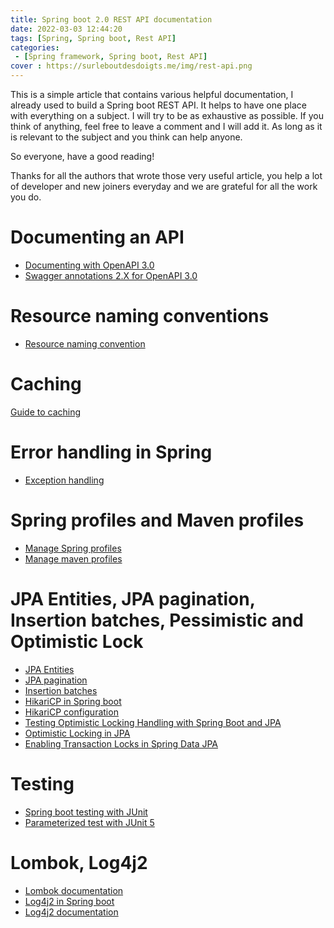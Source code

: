 ```yaml
---
title: Spring boot 2.0 REST API documentation
date: 2022-03-03 12:44:20
tags: [Spring, Spring boot, Rest API]
categories:
 - [Spring framework, Spring boot, Rest API]
cover : https://surleboutdesdoigts.me/img/rest-api.png
---
```


This is a simple article that contains various helpful documentation, I already used to build a Spring boot REST API.
It helps to have one place with everything on a subject. I will try to be as exhaustive as possible.
If you think of anything, feel free to leave a comment and I will add it. As long as it is relevant to the subject and you think can help anyone.

So everyone, have a good reading!

Thanks for all the authors that wrote those very useful article, you help a lot of
developer and new joiners everyday and we are grateful for all the work you do.

# Documenting an API
- [Documenting with OpenAPI 3.0](https://www.baeldung.com/spring-rest-openapi-documentation)
- [Swagger annotations 2.X for OpenAPI 3.0](https://github.com/swagger-api/swagger-core/wiki/Swagger-2.X---Annotations)

# Resource naming conventions
- [Resource naming convention](https://restfulapi.net/resource-naming/)

# Caching
[Guide to caching](https://www.baeldung.com/spring-cache-tutorial)

# Error handling in Spring
- [Exception handling](https://www.baeldung.com/exception-handling-for-rest-with-spring)

# Spring profiles and Maven profiles
- [Manage Spring profiles](https://www.baeldung.com/spring-profiles)
- [Manage maven profiles](https://www.baeldung.com/maven-profiles)

# JPA Entities, JPA pagination, Insertion batches, Pessimistic and Optimistic Lock
- [JPA Entities](https://www.baeldung.com/jpa-entities)
- [JPA pagination](https://www.baeldung.com/spring-data-jpa-pagination-sorting)
- [Insertion batches](https://dzone.com/articles/spring-boot-boost-jpa-bulk-insert-performance-by-100x)
- [HikariCP in Spring boot](https://www.baeldung.com/spring-boot-hikari)
- [HikariCP configuration](https://github.com/brettwooldridge/HikariCP#gear-configuration-knobs-baby)
- [Testing Optimistic Locking Handling with Spring Boot and JPA](https://blog.mimacom.com/testing-optimistic-locking-handling-spring-boot-jpa/)
- [Optimistic Locking in JPA](https://www.baeldung.com/jpa-optimistic-locking)
- [Enabling Transaction Locks in Spring Data JPA](https://www.baeldung.com/java-jpa-transaction-locks)

# Testing
- [Spring boot testing with JUnit](https://www.baeldung.com/spring-boot-testing)
- [Parameterized test with JUnit 5](https://www.baeldung.com/parameterized-tests-junit-5)

# Lombok, Log4j2
- [Lombok documentation](https://projectlombok.org/features/all)
- [Log4j2 in Spring boot](https://www.baeldung.com/log4j2-appenders-layouts-filters)
- [Log4j2 documentation](https://logging.apache.org/log4j/2.x/)
